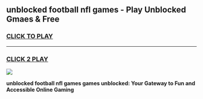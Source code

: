 
## unblocked football nfl games - Play Unblocked Gmaes & Free
<h3>
<a href="https://premium.freeplayer.one?title=unblocked_football_nfl_games&ref=19F">CLICK TO PLAY</a></h3>
<hr>

<h3>
<a href="https://premium.freeplayer.one?title=unblocked_football_nfl_games&ref=19F">CLICK 2 PLAY</a>
  
</h3>

<a href="https://premium.freeplayer.one?title=unblocked_football_nfl_games&ref=19F/"><img src="https://clearcache.store/games.png"></a>


**unblocked football nfl games games unblocked: Your Gateway to Fun and Accessible Online Gaming**
